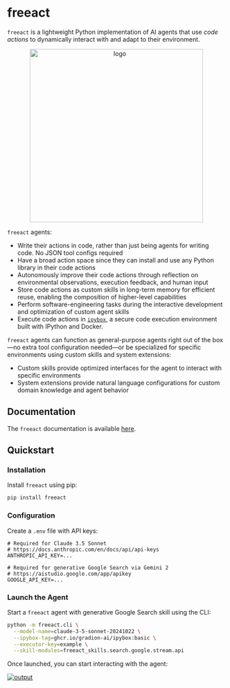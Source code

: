 # freeact

`freeact` is a lightweight Python implementation of AI agents that use *code actions* to dynamically interact with and adapt to their environment.

<p align="center">
  <img src="docs/img/strawberry.resized.png" alt="logo" width="400">
</p>

`freeact` agents:

- Write their actions in code, rather than just being agents for writing code. No JSON tool configs required
- Have a broad action space since they can install and use any Python library in their code actions
- Autonomously improve their code actions through reflection on environmental observations, execution feedback, and human input
- Store code actions as custom skills in long-term memory for efficient reuse, enabling the composition of higher-level capabilities
- Perform software-engineering tasks during the interactive development and optimization of custom agent skills
- Execute code actions in [`ipybox`](https://gradion-ai.github.io/ipybox/), a secure code execution environment built with IPython and Docker.

`freeact` agents can function as general-purpose agents right out of the box—no extra tool configuration needed—or be specialized for specific environments using custom skills and system extensions:

- Custom skills provide optimized interfaces for the agent to interact with specific environments
- System extensions provide natural language configurations for custom domain knowledge and agent behavior

## Documentation

The `freeact` documentation is available [here](https://gradion-ai.github.io/freeact/).

## Quickstart

### Installation

Install `freeact` using pip:

```bash
pip install freeact
```

### Configuration

Create a `.env` file with API keys:

```env title=".env"
# Required for Claude 3.5 Sonnet
# https://docs.anthropic.com/en/docs/api/api-keys
ANTHROPIC_API_KEY=...

# Required for generative Google Search via Gemini 2
# https://aistudio.google.com/app/apikey
GOOGLE_API_KEY=...
```

### Launch the Agent

Start a `freeact` agent with generative Google Search skill using the CLI:

```bash
python -m freeact.cli \
  --model-name=claude-3-5-sonnet-20241022 \
  --ipybox-tag=ghcr.io/gradion-ai/ipybox:basic \
  --executor-key=example \
  --skill-modules=freeact_skills.search.google.stream.api
```

Once launched, you can start interacting with the agent:

[![output](docs/tutorials/output/quickstart.svg)](docs/tutorials/output/quickstart.html)
